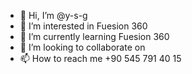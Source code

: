 - 👋 Hi, I’m @y-s-g
- 👀 I’m interested in Fuesion 360
- 🌱 I’m currently learning Fuesion 360
- 💞️ I’m looking to collaborate on 
- 📫 How to reach me +90 545 791 40 15

<!---
y-s-g/y-s-g is a ✨ special ✨ repository because its `README.md` (this file) appears on your GitHub profile.
You can click the Preview link to take a look at your changes.
--->
